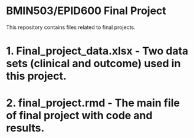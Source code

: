 # BMIN503/EPID600 Final Project

This repository contains files related to final projects.


# 1. Final_project_data.xlsx - Two data sets (clinical and outcome) used in this project.
# 2. final_project.rmd - The main file of final project with code and results.
